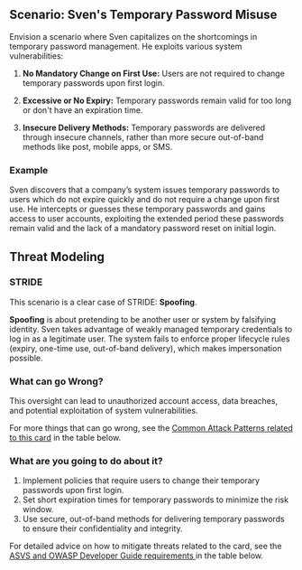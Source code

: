## Scenario: Sven's Temporary Password Misuse

Envision a scenario where Sven capitalizes on the shortcomings in temporary password management. He exploits various system vulnerabilities:

1. **No Mandatory Change on First Use:** Users are not required to change temporary passwords upon first login.

2. **Excessive or No Expiry:** Temporary passwords remain valid for too long or don't have an expiration time.

3. **Insecure Delivery Methods:** Temporary passwords are delivered through insecure channels, rather than more secure out-of-band methods like post, mobile apps, or SMS.

### Example

Sven discovers that a company’s system issues temporary passwords to users which do not expire quickly and do not require a change upon first use. He intercepts or guesses these temporary passwords and gains access to user accounts, exploiting the extended period these passwords remain valid and the lack of a mandatory password reset on initial login.

## Threat Modeling

### STRIDE

This scenario is a clear case of STRIDE: **Spoofing**.

**Spoofing** is about pretending to be another user or system by falsifying identity.
Sven takes advantage of weakly managed temporary credentials to log in as a legitimate user.
The system fails to enforce proper lifecycle rules (expiry, one-time use, out-of-band delivery), which makes impersonation possible.

### What can go Wrong?

This oversight can lead to unauthorized account access, data breaches, and potential exploitation of system vulnerabilities.

For more things that can go wrong, see the [Common Attack Patterns related to this card](#mapping 'Common Attack Patterns related to this card [internal]') in the table below.

### What are you going to do about it?

1. Implement policies that require users to change their temporary passwords upon first login.
2. Set short expiration times for temporary passwords to minimize the risk window.
3. Use secure, out-of-band methods for delivering temporary passwords to ensure their confidentiality and integrity.

For detailed advice on how to mitigate threats related to the card, see the [ASVS and OWASP Developer Guide requirements ](#mapping 'ASVS and OWASP Developer Guide requirements [internal]') in the table below.

